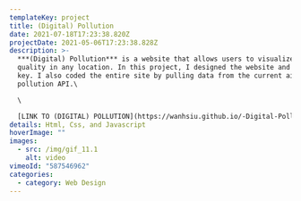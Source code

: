 ```yaml
---
templateKey: project
title: (Digital) Pollution
date: 2021-07-18T17:23:38.820Z
projectDate: 2021-05-06T17:23:38.828Z
description: >-
  ***(Digital) Pollution*** is a website that allows users to visualize the air
  quality in any location. In this project, I designed the website and visual
  key. I also coded the entire site by pulling data from the current air
  pollution API.\

  \

  [LINK TO (DIGITAL) POLLUTION](https://wanhsiu.github.io/-Digital-Pollution/)
details: Html, Css, and Javascript
hoverImage: ""
images:
  - src: /img/gif_11.1
    alt: video
vimeoId: "587546962"
categories:
  - category: Web Design
---
```

